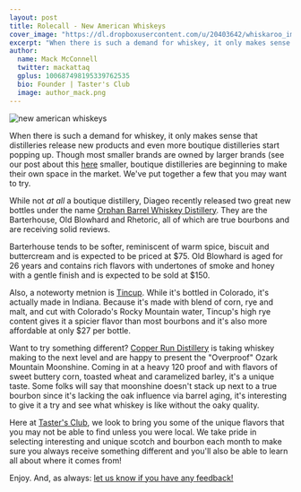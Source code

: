 ```yaml
---
layout: post
title: Rolecall - New American Whiskeys
cover_image: "https://dl.dropboxusercontent.com/u/20403642/whiskaroo_images/whiskaroo_header_images/12.jpg"
excerpt: "When there is such a demand for whiskey, it only makes sense that distilleries release new products and even more boutique distilleries start popping up..."
author:
  name: Mack McConnell
  twitter: mackattaq
  gplus: 100687498195339762535 
  bio: Founder | Taster's Club
  image: author_mack.png
---
```

![new american whiskeys](https://dl.dropboxusercontent.com/u/20403642/whiskaroo_images/new-whiskeys-to-try.jpg)

When there is such a demand for whiskey, it only makes sense that distilleries release new products and even more boutique distilleries start popping up. Though most smaller brands are owned by larger brands (see our post about this [here](http://www.tastersclub.com/blog/bourbon-family-tree.html) smaller, boutique distilleries are beginning to make their own space in the market. We've put together a few that you may want to try.

While not *at all* a boutique distillery, Diageo recently released two great new bottles under the name <a href="http://whiskyadvocate.com/whisky/2014/01/29/diageos-orphan-barrel-whiskey-project/" rel='nofollow'>Orphan Barrel Whiskey Distillery</a>. They are the Barterhouse, Old Blowhard and Rhetoric, all of which are true bourbons and are receiving solid reviews. 

Barterhouse tends to be softer, reminiscent of warm spice, biscuit and buttercream and is expected to be priced at $75. Old Blowhard is aged for 26 years and contains rich flavors with undertones of smoke and honey with a gentle finish and is expected to be sold at $150.

Also, a noteworty metnion is <a href="http://www.proximospirits.com/tincup.html" rel='nofollow'>Tincup</a>. While it's bottled in Colorado, it's actually made in Indiana. Because it's made with blend of corn, rye and malt, and cut with Colorado's Rocky Mountain water, Tincup's high rye content gives it a spicier flavor than most bourbons and it's also more affordable at only $27 per bottle.

Want to try something different? <a href="http://www.copperrundistillery.com/" rel="nofollow">Copper Run Distillery</a> is taking whiskey making to the next level and are happy to present the "Overproof" Ozark Mountain Moonshine. Coming in at a heavy 120 proof and with flavors of sweet buttery corn, toasted wheat and caramelized barley, it's a unique taste. Some folks will say that moonshine doesn't stack up next to a true bourbon since it's lacking the oak influence via barrel aging, it's interesting to give it a try and see what whiskey is like without the oaky quality.

Here at <a href="http://www.tastersclub.com">Taster's Club</a>, we look to bring you some of the unique flavors that you may not be able to find unless you were local. We take pride in selecting interesting and unique scotch and bourbon each month to make sure you always receive something different and you'll also be able to learn all about where it comes from!

Enjoy. And, as always: <a href="mailto:info@tastersclub.com?subject=Feedback!">let us know if you have any feedback!</a>